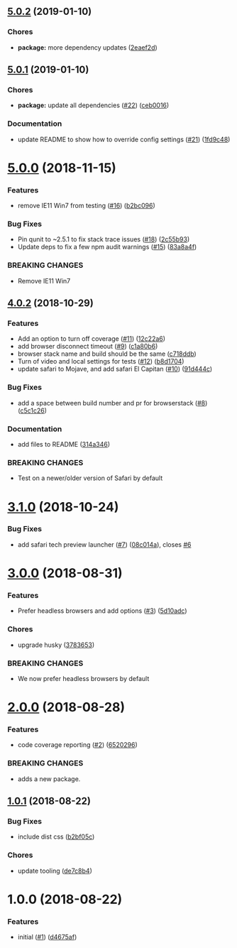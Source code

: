 <a name="5.0.2"></a>
## [5.0.2](https://github.com/videojs/videojs-generate-karma-config/compare/v5.0.1...v5.0.2) (2019-01-10)

### Chores

* **package:** more dependency updates ([2eaef2d](https://github.com/videojs/videojs-generate-karma-config/commit/2eaef2d))

<a name="5.0.1"></a>
## [5.0.1](https://github.com/videojs/videojs-generate-karma-config/compare/v5.0.0...v5.0.1) (2019-01-10)

### Chores

* **package:** update all dependencies ([#22](https://github.com/videojs/videojs-generate-karma-config/issues/22)) ([ceb0016](https://github.com/videojs/videojs-generate-karma-config/commit/ceb0016))

### Documentation

* update README to show how to override config settings ([#21](https://github.com/videojs/videojs-generate-karma-config/issues/21)) ([1fd9c48](https://github.com/videojs/videojs-generate-karma-config/commit/1fd9c48))

<a name="5.0.0"></a>
# [5.0.0](https://github.com/videojs/videojs-generate-karma-config/compare/v4.0.2...v5.0.0) (2018-11-15)

### Features

* remove IE11 Win7 from testing ([#16](https://github.com/videojs/videojs-generate-karma-config/issues/16)) ([b2bc096](https://github.com/videojs/videojs-generate-karma-config/commit/b2bc096))

### Bug Fixes

* Pin qunit to ~2.5.1 to fix stack trace issues ([#18](https://github.com/videojs/videojs-generate-karma-config/issues/18)) ([2c55b93](https://github.com/videojs/videojs-generate-karma-config/commit/2c55b93))
* Update deps to fix a few npm audit warnings ([#15](https://github.com/videojs/videojs-generate-karma-config/issues/15)) ([83a8a4f](https://github.com/videojs/videojs-generate-karma-config/commit/83a8a4f))


### BREAKING CHANGES

* Remove IE11 Win7

<a name="4.0.2"></a>
## [4.0.2](https://github.com/videojs/videojs-generate-karma-config/compare/v3.1.0...v4.0.2) (2018-10-29)

### Features

* Add an option to turn off coverage ([#11](https://github.com/videojs/videojs-generate-karma-config/issues/11)) ([12c22a6](https://github.com/videojs/videojs-generate-karma-config/commit/12c22a6))
* add browser disconnect timeout ([#9](https://github.com/videojs/videojs-generate-karma-config/issues/9)) ([c1a80b6](https://github.com/videojs/videojs-generate-karma-config/commit/c1a80b6))
* browser stack name and build should be the same ([c718ddb](https://github.com/videojs/videojs-generate-karma-config/commit/c718ddb))
* Turn of video and local settings for tests ([#12](https://github.com/videojs/videojs-generate-karma-config/issues/12)) ([b8d1704](https://github.com/videojs/videojs-generate-karma-config/commit/b8d1704))
* update safari to Mojave, and add safari El Capitan ([#10](https://github.com/videojs/videojs-generate-karma-config/issues/10)) ([91d444c](https://github.com/videojs/videojs-generate-karma-config/commit/91d444c))

### Bug Fixes

* add a space between build number and pr for browserstack ([#8](https://github.com/videojs/videojs-generate-karma-config/issues/8)) ([c5c1c26](https://github.com/videojs/videojs-generate-karma-config/commit/c5c1c26))

### Documentation

* add files to README ([314a346](https://github.com/videojs/videojs-generate-karma-config/commit/314a346))


### BREAKING CHANGES

* Test on a newer/older version of Safari by default

<a name="3.1.0"></a>
# [3.1.0](https://github.com/videojs/videojs-generate-karma-config/compare/v3.0.0...v3.1.0) (2018-10-24)

### Bug Fixes

* add safari tech preview launcher ([#7](https://github.com/videojs/videojs-generate-karma-config/issues/7)) ([08c014a](https://github.com/videojs/videojs-generate-karma-config/commit/08c014a)), closes [#6](https://github.com/videojs/videojs-generate-karma-config/issues/6)

<a name="3.0.0"></a>
# [3.0.0](https://github.com/videojs/videojs-generate-karma-config/compare/v2.0.0...v3.0.0) (2018-08-31)

### Features

* Prefer headless browsers and add options ([#3](https://github.com/videojs/videojs-generate-karma-config/issues/3)) ([5d10adc](https://github.com/videojs/videojs-generate-karma-config/commit/5d10adc))

### Chores

* upgrade husky ([3783653](https://github.com/videojs/videojs-generate-karma-config/commit/3783653))


### BREAKING CHANGES

* We now prefer headless browsers by default

<a name="2.0.0"></a>
# [2.0.0](https://github.com/videojs/videojs-generate-karma-config/compare/v1.0.1...v2.0.0) (2018-08-28)

### Features

* code coverage reporting ([#2](https://github.com/videojs/videojs-generate-karma-config/issues/2)) ([6520296](https://github.com/videojs/videojs-generate-karma-config/commit/6520296))


### BREAKING CHANGES

* adds a new package.

<a name="1.0.1"></a>
## [1.0.1](https://github.com/videojs/videojs-generate-karma-config/compare/v1.0.0...v1.0.1) (2018-08-22)

### Bug Fixes

* include dist css ([b2bf05c](https://github.com/videojs/videojs-generate-karma-config/commit/b2bf05c))

### Chores

* update tooling ([de7c8b4](https://github.com/videojs/videojs-generate-karma-config/commit/de7c8b4))

<a name="1.0.0"></a>
# 1.0.0 (2018-08-22)

### Features

* initial ([#1](https://github.com/videojs/videojs-generate-karma-config/issues/1)) ([d4675af](https://github.com/videojs/videojs-generate-karma-config/commit/d4675af))

